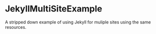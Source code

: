 JekyllMultiSiteExample
======================

A stripped down example of using Jekyll for muliple sites using the same resources.
